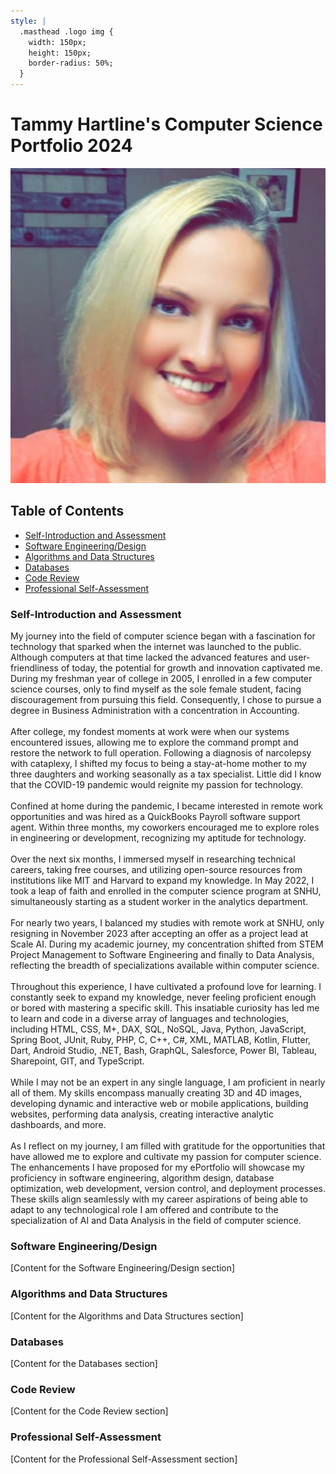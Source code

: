 ```yaml
---
style: |
  .masthead .logo img {
    width: 150px;
    height: 150px; 
    border-radius: 50%;
  }
---
```


# Tammy Hartline's Computer Science Portfolio 2024
  <img src="images/me.jpg" alt="Profile Image" class="profile-image">

## Table of Contents

- [Self-Introduction and Assessment](#self-introduction-and-assessment)
- [Software Engineering/Design](#software-engineeringdesign)
- [Algorithms and Data Structures](#algorithms-and-data-structures)
- [Databases](#databases)
- [Code Review](#code-review)
- [Professional Self-Assessment](#professional-self-assessment)

### Self-Introduction and Assessment

  My journey into the field of computer science began with a fascination for technology that sparked when the internet was launched to the public. Although computers at that time lacked the advanced features and user-friendliness of today, the potential for growth and innovation captivated me. During my freshman year of college in 2005, I enrolled in a few computer science courses, only to find myself as the sole female student, facing discouragement from pursuing this field. Consequently, I chose to pursue a degree in Business Administration with a concentration in Accounting.
<br/>
<br/>
  After college, my fondest moments at work were when our systems encountered issues, allowing me to explore the command prompt and restore the network to full operation. Following a diagnosis of narcolepsy with cataplexy, I shifted my focus to being a stay-at-home mother to my three daughters and working seasonally as a tax specialist. Little did I know that the COVID-19 pandemic would reignite my passion for technology.
<br/>
<br/>
  Confined at home during the pandemic, I became interested in remote work opportunities and was hired as a QuickBooks Payroll software support agent. Within three months, my coworkers encouraged me to explore roles in engineering or development, recognizing my aptitude for technology.
<br/>
<br/>
  Over the next six months, I immersed myself in researching technical careers, taking free courses, and utilizing open-source resources from institutions like MIT and Harvard to expand my knowledge. In May 2022, I took a leap of faith and enrolled in the computer science program at SNHU, simultaneously starting as a student worker in the analytics department.
<br/>
<br/>
  For nearly two years, I balanced my studies with remote work at SNHU, only resigning in November 2023 after accepting an offer as a project lead at Scale AI. During my academic journey, my concentration shifted from STEM Project Management to Software Engineering and finally to Data Analysis, reflecting the breadth of specializations available within computer science.
<br/>
<br/>
  Throughout this experience, I have cultivated a profound love for learning. I constantly seek to expand my knowledge, never feeling proficient enough or bored with mastering a specific skill. This insatiable curiosity has led me to learn and code in a diverse array of languages and technologies, including HTML, CSS, M+, DAX, SQL, NoSQL, Java, Python, JavaScript, Spring Boot, JUnit, Ruby, PHP, C, C++, C#, XML, MATLAB, Kotlin, Flutter, Dart, Android Studio, .NET, Bash, GraphQL, Salesforce, Power BI, Tableau, Sharepoint, GIT, and TypeScript.
<br/>
<br/>
  While I may not be an expert in any single language, I am proficient in nearly all of them. My skills encompass manually creating 3D and 4D images, developing dynamic and interactive web or mobile applications, building websites, performing data analysis, creating interactive analytic dashboards, and more.
<br/>
<br/>
  As I reflect on my journey, I am filled with gratitude for the opportunities that have allowed me to explore and cultivate my passion for computer science. The enhancements I have proposed for my ePortfolio will showcase my proficiency in software engineering, algorithm design, database optimization, web development, version control, and deployment processes. These skills align seamlessly with my career aspirations of being able to adapt to any technological role I am offered and contribute to the specialization of AI and Data Analysis in the field of computer science.
<br/>

### Software Engineering/Design

[Content for the Software Engineering/Design section]

### Algorithms and Data Structures

[Content for the Algorithms and Data Structures section]

### Databases

[Content for the Databases section]

### Code Review

[Content for the Code Review section]

### Professional Self-Assessment

[Content for the Professional Self-Assessment section]
